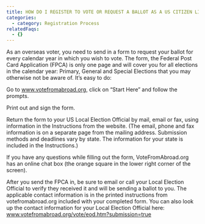 ```yaml
---
title: HOW DO I REGISTER TO VOTE OR REQUEST A BALLOT AS A US CITIZEN LIVING ABROAD?
categories:
  - category: Registration Process
relatedFaqs:
  - {}
---
```

As an overseas voter, you need to send in a form to request your ballot for every calendar year in which you wish to vote. The form, the Federal Post Card Application (FPCA) is only one page and will cover you for all elections in the calendar year: Primary, General and Special Elections that you may otherwise not be aware of. It’s easy to do:

Go to www.votefromabroad.org, click on “Start Here” and follow the prompts.  


Print out and sign the form.


Return the form to your US Local Election Official by mail, email or fax, using information in the Instructions from the website.  (The email, phone and fax information is on a separate page from the mailing address. Submission methods and deadlines vary by state.  The information for your state is included in the Instructions.)

If you have any questions while filling out the form, VoteFromAbroad.org has an online chat box (the orange square in the lower right corner of the screen).  

After you send the FPCA in, be sure to email or call your Local Election Official to verify they received it and will be sending a ballot to you. The applicable contact information is in the printed instructions from votefromabroad.org included with your completed form. You can also look up the contact information for your Local Election Official here: www.votefromabroad.org/vote/eod.htm?submission=true
